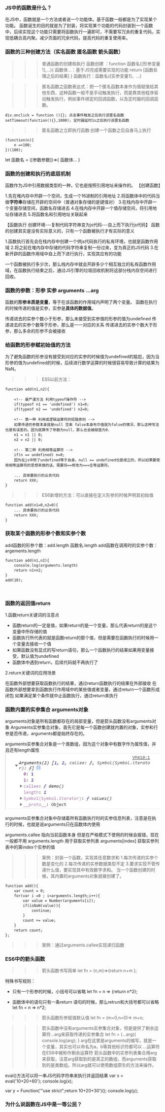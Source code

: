 ### JS中的函数是什么？
在JS中，函数就是一个方法或者说一个功能体。基于函数一般都是为了实现某个功能。
函数诞生的目的就是为了封装，将实现某个功能的代码封装到一个函数中，后续实现这个功能只需要将函数执行一遍即可，不需要写冗余的重复代码，实现低耦合高内聚。减少页面的冗余代码，提高代码的重复使用率。
### 函数的三种创建方法（实名函数 匿名函数 箭头函数）
>>> 普通函数的创建和执行
 函数创建 ：function 函数名([形参变量1],...){
	 函数体...：基于JS完成需要实现的功能
	 return [函数处理之后的结果]
 }
 函数执行：函数名([实参变量1]，...)

>>> 匿名函数之函数表达式：把一个匿名函数本身作为值赋值给其他东西，这种函数一般不是手动触发执行，而是靠其他程序驱动触发执行，例如事件绑定的回调函数，以及定时器的回调函数。
```
div.onclick = function (){}; 点击事件触发之后执行该匿名函数
setTimeout(function(){},1000); 定时器延时1s之后执行该匿名函数
```
>>> 匿名函数之立即执行函数:创建一个函数之后自身马上执行
```
(function(n){
	n =>100;
})(100);
```

 
 let 函数名 = ([参数参数])=>{
	 函数体...
 }
 
### 函数的创建和执行的底层机制

函数作为JS中引用数据类型的一种，它也是按照引用地址来操作的。
【创建函数】

1.先在堆内存中开辟一个空间，生成一个16进制的引用地址
2.将函数体中的代码当做**字符串**存储在开辟的空间中（普通对象存储的是键值对）
3.在栈内存中开辟一个变量存储空间，函数名存储进去
4.在栈内存中开辟一个值存储空间，将引用地址存储进去
5.将函数名和引用地址关联起来

【函数执行 创建环境---复制代码字符串变为js代码---自上而下执行js代码】
函数的创建其实是没有实际意义的，只有一个函数被执行才有实际的意义

1.函数执行首先会在栈内存中创建一个供js代码执行的私有环境，也就是函数作用域
2.将之前在堆内存中存储的代码字符串复制一份过来，变为真正的JS代码
3.在新开辟的函数作用域中自上而下进行执行，实现其应有的功能

一个函数被执行多少次，那么栈内存中就会开辟多少个相互独立的私有函数作用域，在函数执行结束之后，通过JS引擎的垃圾回收机制将这部分栈内存空间进行回收。


### 函数的参数：形参 实参 arguments ...arg

函数的**形参本质是变量**，等于在该函数的作用域内声明了两个变量。
函数在执行的时候传递的值是实参，实参是**具体的数据值**。

传递进去的实参个数小于形参，那么未接受到实参值的形参的值为undefined
传递进去的实参个数等于形参，那么是一一对应的关系
传递进去的实参个数大于形参，那么多余的形参不会被接收

### 给函数的形参赋初始值的方法
为了避免函数的形参没有接受到对应的实参的时候值为undefined的尴尬，因为当形参的值为undefined的时候，后续进行数学运算的时候很容易导致计算的结果为NaN。

>>> ES5以前方法：
```
function add(n1,n2){
	
	<!-- 最严谨方法 利用typeof操作符 -->
	if(typeof n1 == 'undefined') n1=0;
	if(typeof n2 == 'undefined') n2=0;
	
	<!-- 第一种 利用或逻辑运算符的短路原则 -->
	如果传递的参数本身就是null 空串 false本身布尔值就为false的情况，那么这种写法也是有误差的。因为就算传了参数为null，那么也会被赋值为0.
	n1 = n1 || 0;
	n2 = n2 || 0;
	
	<!-- 第二种 利用相等运算符 -->
	if(n == undefined) n=0;
	因为在js中除了undefined等于自身，null == undefined也是成立的，所以如果要使用相等运算符的思想来做的话，需要将==修改为===全等运算符。
	
	... 具体要执行的业务代码
	return XXX;
}
```
>>> ES6新增的方法：可以直接在定义形参的时候声明其初始值
```
function add(n1=0,n2=0){
	... 具体要执行的业务代码
	return XXX;
}
```

### 获取某个函数的形参个数和实参个数
add函数的形参个数：add.length 函数名.length
add函数在调用时的实参个数：argements.length
```
function add(n1,n2){
	console.log(arguments.length)
	return n1+n2;
}
add(10);



```


### 函数的返回值return
1.函数return关键词的注意点

+ 函数return的一定是值，如果return的是一个变量，那么代表return的是这个变量中所存储的值
+ 函数执行所代表的就是函数return的那个值，但是需要在函数执行的时候用一个变量去接收一个值
+ 如果函数没有显式的写return语句，那么一个函数执行的结果如果用变量接受，默认值为undefined
+ 函数体中遇到return，后续代码就不再执行了

2.return关键词的应用场景

在函数外部想要获取函数执行的结果，通过return函数执行的结果在外部接收
在函数外部想要拿到函数执行作用域中的某些值或者变量，通过return一个函数形成闭包
如果满足某个条件就中止函数执行，通过return来执行

### 函数内置的实参集合 arguments对象
arguments对象是所有函数都存在的局部变量，但是箭头函数没有arguments对象
Arguments实参集合对象，首先它是每一个函数创建就内置的对象，实参和行参是否传递，arguments都是始终存在的。

arguments实参集合对象是一个类数组，因为这个对象中有数字作为属性值，并且还有length属性
![](函数基础_files/1.jpg)

arguments实参集合对象中存储着所有函数执行时的实参信息列表，注意是在执行的时候，也就是说arguments只在函数体内使用


arguments.callee  指向当前函数本身  但是在严格模式下使用的时候会报错，现在一般都不用
arguments.length  用于获取实参列表
arguments[index]  获取实参列表中的第index个实参的值

>>> 案例：封装一个函数，实现其任意数求和
1.每次传递的实参个数是变化的
2.每次传递的实参数据类型不定
3.要求实现不管传递什么值，要实现其中有效数字求和。
当一个函数创建的时候，其内置的arguments对象就被创建了。
```
function add(){
	var count = 0;
	for(var i =0 ; i<arguments.length;i++){
		var value = Number(arguments[i]);
		if(isNaN(value)){
			continue;
		}
		count += value;
	}
	return count;
};
```
>>> 案例：通过arguments.callee实现递归函数


### ES6中的箭头函数
>>> 箭头函数书写简单
let fn = (n,m)=>{return n+m };

特殊书写规则：
+ 只有一个形参的时候，小括号可以省略
let fn = n => {return n*2};

+ 函数体中的语句只有一条return 语句的时候，那么retrun和大括号都可以省略
let  fn = n => n*2;

>>> 箭头函数形参赋值默认值
let fn = (m=0,n=0)=> m+n;

>>> 箭头函数中没有arguments实参集合对象，但是提供了剩余运算符...arg来获取传递的实参集合
let fn = (...arg){
	console.log(arg);
}
arg在这里是arguments的缩写，就是一个变量，其实也可以命名为a，b等其他标识符都可以
...运算符在ES6中被称作剩余运算符
箭头函数中的实参列表集合用arg来获取，注意arg获取到的是真正的数组，而arguments获取到的是类数组。所以arg就可以使用数组原生的方法来操作。

eval()方法可以将一串JS代码字符串来执行并返回结果
var x = eval('10+20+60');
console.log(x);

var y = Function('"use strict";return 10+20+30')();
console.log(y);
			

### 为什么说函数在JS中是一等公民？
